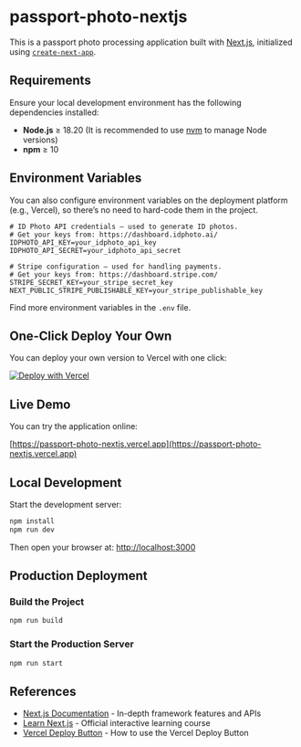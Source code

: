 # passport-photo-nextjs

This is a passport photo processing application built with [Next.js](https://nextjs.org), initialized using [`create-next-app`](https://nextjs.org/docs/app/api-reference/cli/create-next-app).

## Requirements

Ensure your local development environment has the following dependencies installed:

- **Node.js** ≥ 18.20 (It is recommended to use [nvm](https://github.com/nvm-sh/nvm) to manage Node versions)
- **npm** ≥ 10

## Environment Variables

You can also configure environment variables on the deployment platform (e.g., Vercel), so there’s no need to hard-code them in the project.

```env
# ID Photo API credentials — used to generate ID photos.
# Get your keys from: https://dashboard.idphoto.ai/
IDPHOTO_API_KEY=your_idphoto_api_key
IDPHOTO_API_SECRET=your_idphoto_api_secret

# Stripe configuration — used for handling payments.
# Get your keys from: https://dashboard.stripe.com/
STRIPE_SECRET_KEY=your_stripe_secret_key
NEXT_PUBLIC_STRIPE_PUBLISHABLE_KEY=your_stripe_publishable_key
```

Find more environment variables in the `.env` file.

## One-Click Deploy Your Own

You can deploy your own version to Vercel with one click:

[![Deploy with Vercel](https://vercel.com/button)](https://vercel.com/new/clone?repository-url=https%3A%2F%2Fgithub.com%2Fprodonly%2Fpassport-photo-nextjs&env=IDPHOTO_API_KEY,IDPHOTO_API_SECRET,NEXT_PUBLIC_STRIPE_PUBLISHABLE_KEY,STRIPE_SECRET_KEY&project-name=passport-photo-nextjs&repository-name=passport-photo-nextjs)

## Live Demo

You can try the application online:

[https://passport-photo-nextjs.vercel.app](https://passport-photo-nextjs.vercel.app)

## Local Development

Start the development server:

```bash
npm install
npm run dev
```

Then open your browser at: [http://localhost:3000](http://localhost:3000)

## Production Deployment

### Build the Project

```bash
npm run build
```

### Start the Production Server

```bash
npm run start
```

## References

- [Next.js Documentation](https://nextjs.org/docs) - In-depth framework features and APIs
- [Learn Next.js](https://nextjs.org/learn) - Official interactive learning course
- [Vercel Deploy Button](https://vercel.com/docs/deploy-button) - How to use the Vercel Deploy Button
